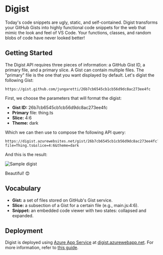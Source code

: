 # Digist

Today's code snippets are ugly, static, and self-contained. Digist transforms your GitHub Gists into highly functional code snippets for the web that mimic the look and feel of VS Code. Your functions, classes, and random blobs of code have never looked better!

## Getting Started

The Digist API requires three pieces of information: a GitHub Gist ID, a primary file, and a primary slice. A Gist can contain multiple files. The "primary" file is the one that you want displayed by default. Let's digist the following Gist:

```
https://gist.github.com/jungaretti/26b7cb6545cb1cb56d9dc8ac273ee4fc
```

First, we choose the parameters that will format the digist:
- **Gist ID:** 26b7cb6545cb1cb56d9dc8ac273ee4fc
- **Primary** file: thing.ts
- **Slice:** 4:6
- **Theme:** dark

Which we can then use to compose the following API query:
```
https://digist.azurewebsites.net/gist/26b7cb6545cb1cb56d9dc8ac273ee4fc?file=Thing.ts&slice=4:6&theme=dark
```

And this is the result:

![Sample digist](https://i.imgur.com/utRwmXX.png)

Beautiful! 😍

## Vocabulary

- **Gist:** a set of files stored on GitHub's Gist service.
- **Slice:** a subsection of a Gist for a certain file (e.g., main.js:4:6).
- **Snippet:** an embedded code viewer with two states: collapsed and expanded.

## Deployment

Digist is deployed using [Azure App Service](https://azure.microsoft.com/en-us/services/app-service/) at [digist.azurewebapp.net](https://digist.azurewebsites.net/). For more information, refer to [this guide](https://docs.microsoft.com/en-us/azure/app-service/app-service-web-get-started-nodejs).
